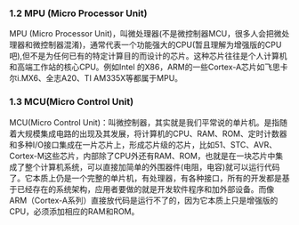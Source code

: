 ### 1.2 MPU (Micro Processor Unit)

MPU (Micro Processor Unit)，叫微处理器(不是微控制器MCU，很多人会把微处理器和微控制器混淆)，通常代表一个功能强大的CPU(暂且理解为增强版的CPU吧),但不是为任何已有的特定计算目的而设计的芯片。这种芯片往往是个人计算机和高端工作站的核心CPU。例如Intel 的X86，ARM的一些Cortex-A芯片如飞思卡尔i.MX6、全志A20、TI AM335X等都属于MPU。



### 1.3 MCU(Micro Control Unit)

MCU(Micro Control Unit)：叫微控制器，其实就是我们平常说的单片机。是指随着大规模集成电路的出现及其发展，将计算机的CPU、RAM、ROM、定时计数器和多种I/O接口集成在一片芯片上，形成芯片级的芯片，比如51、STC、AVR、Cortex-M这些芯片，内部除了CPU外还有RAM、ROM，也就是在一块芯片中集成了整个计算机系统，可以直接加简单的外围器件(电阻，电容)就可以运行代码了。它本质上仍是一个完整的单片机，有处理器，有各种接口，所有的开发都是基于已经存在的系统架构，应用者要做的就是开发软件程序和加外部设备。而像ARM（Cortex-A系列）直接放代码是运行不了的，因为它本质上只是增强版的CPU，必须添加相应的RAM和ROM。